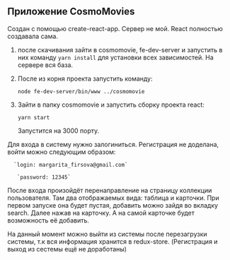 ## Приложение CosmoMovies
    
Создан с помощью create-react-app. Сервер не мой. React полностью создавала сама.

    
  1. после скачивания зайти в cosmomovie, fe-dev-server и запустить в них команду `yarn install` для установки всех зависимостей. На сервере вся база. 

  2. После из корня проекта запустить команду:

       `node fe-dev-server/bin/www ../cosmomovie`

  3. Зайти в папку cosmomovie и запустить сборку проекта react:

      `yarn start`

      Запустится на 3000 порту.

  Для входа в систему нужно залогиниться. Регистрация не доделана, войти можно следующим образом:

      `login: margarita_firsova@gmail.com`

       `password: 12345`

  После входа произойдёт перенаправление на страницу коллекции пользователя. Там два отображаемых вида: таблица и карточки. При первом запуске она будет пустая, добавить можно зайдя во вкладку search. Далее нажав на карточку. А на самой карточке будет возможность её добавить.

  На данный момент можно выйти из системы после перезагрузки системы, т.к вся информация хранится в redux-store. (Регистрация и выход из сестемы ещё не доработаны)



